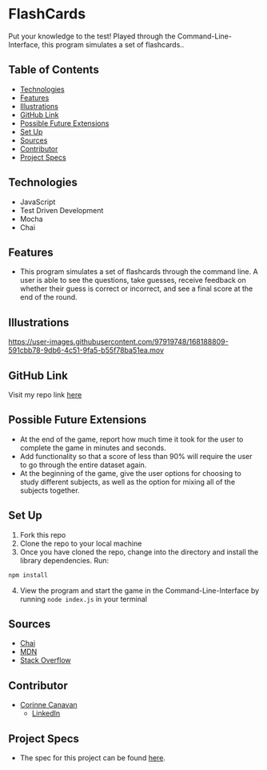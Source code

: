 # FlashCards
Put your knowledge to the test! Played through the Command-Line-Interface, this program simulates a set of flashcards..

## Table of Contents
  - [Technologies](#technologies)
  - [Features](#features)
  - [Illustrations](#illustrations)
  - [GitHub Link](#github-link)
  - [Possible Future Extensions](#possible-future-extensions)
  - [Set Up](#set-up)
  - [Sources](#sources)
  - [Contributor](#contributor)
  - [Project Specs](#project-specs)

## Technologies
- JavaScript
- Test Driven Development
- Mocha
- Chai

## Features
- This program simulates a set of flashcards through the command line. A user is able to see the questions, take guesses, receive feedback on whether their guess is correct or incorrect, and see a final score at the end of the round.

## Illustrations
https://user-images.githubusercontent.com/97919748/168188809-591cbb78-9db6-4c51-9fa5-b55f78ba51ea.mov

## GitHub Link
Visit my repo link [here](https://github.com/CorCanavan/flashcards)

## Possible Future Extensions
- At the end of the game, report how much time it took for the user to complete the game in minutes and seconds.
- Add functionality so that a score of less than 90% will require the user to go through the entire dataset again.
- At the beginning of the game, give the user options for choosing to study different subjects, as well as the option for mixing all of the subjects together.

## Set Up
  1. Fork this repo  
  2. Clone the repo to your local machine
  3. Once you have cloned the repo, change into the directory and install the library dependencies. Run:

  ```bash
  npm install
  ```
  4. View the program and start the game in the Command-Line-Interface by running `node index.js` in your terminal

## Sources
- [Chai](https://www.chaijs.com/api/bdd/)
- [MDN](http://developer.mozilla.org/en-US/)
- [Stack Overflow](https://stackoverflow.com/)

## Contributor
- [Corinne Canavan](https://github.com/CorCanavan)
  - [LinkedIn](https://www.linkedin.com/in/corinnecanavan/)

## Project Specs
- The spec for this project can be found [here](https://frontend.turing.edu/projects/flash-cards.html).
